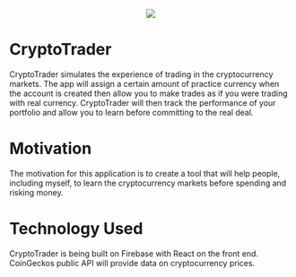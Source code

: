 <p align="center">
  <img width="auto" height="auto" src="src/imgs/cryptoLogo.png">
</p>

# CryptoTrader

CryptoTrader simulates the experience of trading in the cryptocurrency markets. The app will assign a certain amount of practice currency when the account is created then allow you to make trades as if you were trading with real currency. CryptoTrader will then track the performance of your portfolio and allow you to learn before committing to the real deal.

# Motivation

The motivation for this application is to create a tool that will help people, including myself, to learn the cryptocurrency markets before spending and risking money.

# Technology Used

CryptoTrader is being built on Firebase with React on the front end. CoinGeckos public API will provide data on cryptocurrency prices.
